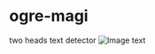 # ogre-magi
two heads text detector 
![Image text](https://raw.githubusercontent.com/ivoxx/ogre-magi/main/resource/monster.png)
